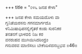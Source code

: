 +++
title = "೦೪೬ ಜನಪ ಕೇಳಾ"

+++
ಜನಪ ಕೇಳಾ ಸಮಯದೊಳು ವಾ  
ಗ್ವನಿತೆಯರಸನು ಗಗನಮಾರ್ಗದೊ  
ಳನಿಮಿಷಾಧಿಪನಲ್ಲಿಗೈತರೆ ಕಂಡು ಸುರನಿಕರ   
ತನತನಗೆ ಭಾಳದಲಿ ನಿಜ ಕರ  
ವನರುಹವ ಮುಗಿಯಿಸಿದರಿಂದ್ರಂ  
ಗನುವರವ ಮಾಣಿಸಲು ಬೇಕೆಂದಿಳಿದನಬ್ಜಭವ     ॥46॥